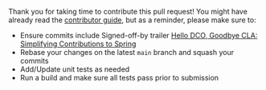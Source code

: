 Thank you for taking time to contribute this pull request!
You might have already read the [contributor guide](https://github.com/spring-projects/spring-ai/blob/main/CONTRIBUTING.adoc), but as a reminder, please make sure to:

* Ensure commits include Signed-off-by trailer [Hello DCO, Goodbye CLA: Simplifying Contributions to Spring](https://spring.io/blog/2025/01/06/hello-dco-goodbye-cla-simplifying-contributions-to-spring)
* Rebase your changes on the latest `main` branch and squash your commits
* Add/Update unit tests as needed
* Run a build and make sure all tests pass prior to submission
